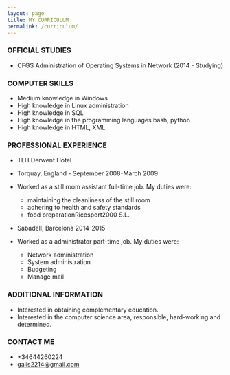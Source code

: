 ```yaml
---
layout: page
title: MY CURRICULUM
permalink: /curriculum/
---
```


### **OFFICIAL STUDIES**
  * CFGS Administration of Operating Systems in Network (2014 - Studying)


### **COMPUTER SKILLS**
  * Medium knowledge in Windows
  * High knowledge in Linux administration
  * High knowledge in SQL
  * High knowledge in the programming languages bash, python
  * High knowledge in HTML, XML


### **PROFESSIONAL EXPERIENCE**
  * TLH Derwent Hotel
  * Torquay, England - September 2008-March 2009
  * Worked as a still room assistant full-time job. My duties were:
      * maintaining the cleanliness of the still room
      * adhering to health and safety standards
      * food preparationRicosport2000 S.L.
 
 

 * Sabadell, Barcelona 2014-2015
  * Worked as a administrator part-time job. My duties were:
      * Network administration
      * System administration
      * Budgeting
      * Manage mail


### **ADDITIONAL INFORMATION**

* Interested in obtaining complementary education.
* Interested in the computer science area, responsible, hard-working and determined.


### **CONTACT ME**

* +34644260224
* [galis2214@gmail.com](mailto:galis2214@gmail.com)

